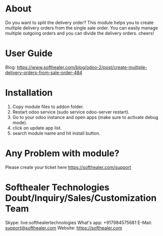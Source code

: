 About
============
Do you want to split the delivery order? This module helps you to create multiple delivery orders from the single sale order. You can easily manage multiple outgoing orders and you can divide the delivery orders. cheers!

User Guide
============
Blog: https://www.softhealer.com/blog/odoo-2/post/create-multiple-delivery-orders-from-sale-order-484

Installation
============
1) Copy module files to addon folder.
2) Restart odoo service (sudo service odoo-server restart).
3) Go to your odoo instance and open apps (make sure to activate debug mode).
4) click on update app list.
5) search module name and hit install button.

Any Problem with module?
=====================================
Please create your ticket here https://softhealer.com/support

Softhealer Technologies Doubt/Inquiry/Sales/Customization Team
=====================================
Skype: live:softhealertechnologies
What's app: +917984575681
E-Mail: support@softhealer.com
Website: https://softhealer.com
